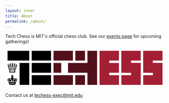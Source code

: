 ```yaml
---
layout: inner
title: About
permalink: /about/
---
```


Tech Chess is MIT's official chess club. See our [events page](/about) for upcoming gatherings!

![Techess Logo](/img/techess_transparent.png "Techess Logo")

Contact us at techess-exec@mit.edu
